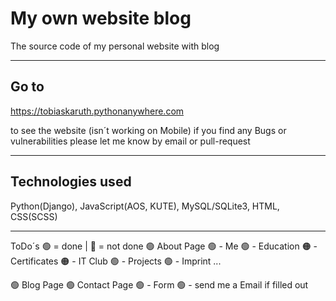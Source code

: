 # My own website blog
The source code of my personal website with blog

---

## Go to

  https://tobiaskaruth.pythonanywhere.com
  
to see the website (isn´t working on Mobile)
if you find any Bugs or vulnerabilities please let me know by email or pull-request

---

## Technologies used
Python(Django), JavaScript(AOS, KUTE), MySQL/SQLite3, HTML, CSS(SCSS)

---

ToDo´s
🟢 = done | 🔴 = not done
🟢 About Page
🟢  - Me
🟢  - Education
🟠  - Certificates
🟠  - IT Club
🟢  - Projects
🟢  - Imprint ...
  
🟢 Blog Page
🟢 Contact Page
🟢  - Form
🟢  - send me a Email if filled out 
